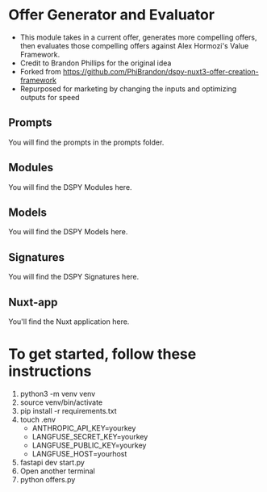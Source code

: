 # Offer Generator and Evaluator
- This module takes in a current offer, generates more compelling offers, then evaluates
those compelling offers against Alex Hormozi's Value Framework.
- Credit to Brandon Phillips for the original idea
- Forked from https://github.com/PhiBrandon/dspy-nuxt3-offer-creation-framework
- Repurposed for marketing by changing the inputs and optimizing outputs for speed

## Prompts
You will find the prompts in the prompts folder.

## Modules
You will find the DSPY Modules here.

## Models
You will find the DSPY Models here.

## Signatures
You will find the DSPY Signatures here.

## Nuxt-app
You'll find the Nuxt application here.


# To get started, follow these instructions
1. python3 -m venv venv
2. source venv/bin/activate
3. pip install -r requirements.txt
4. touch .env
    - ANTHROPIC_API_KEY=yourkey
    - LANGFUSE_SECRET_KEY=yourkey
    - LANGFUSE_PUBLIC_KEY=yourkey
    - LANGFUSE_HOST=yourhost
5. fastapi dev start.py
6. Open another terminal
7. python offers.py
